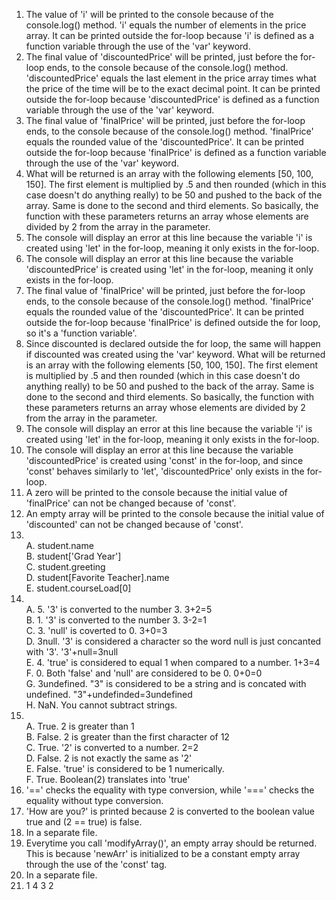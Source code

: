 1.  The value of 'i' will be printed to the console because of the console.log() method. 'i' equals the number of elements in the price array. It can be printed outside the for-loop because 'i' is defined as a function variable through the use of the 'var' keyword.
2.  The final value of 'discountedPrice' will be printed, just before the for-loop ends, to the console because of the console.log() method. 'discountedPrice' equals the last element in the price array times what the price of the time will be to the exact decimal point. It can be printed outside the for-loop because 'discountedPrice' is defined as a function variable through the use of the 'var' keyword.
3.  The final value of 'finalPrice' will be printed, just before the for-loop ends, to the console because of the console.log() method. 'finalPrice' equals the rounded value of the 'discountedPrice'. It can be printed outside the for-loop because 'finalPrice' is defined as a function variable through the use of the 'var' keyword.
4.  What will be returned is an array with the following elements [50, 100, 150]. The first element is multiplied by .5 and then rounded (which in this case doesn't do anything really) to be 50 and pushed to the back of the array. Same is done to the second and third elements. So basically, the function with these parameters returns an array whose elements are divided by 2 from the array in the parameter.
5.  The console will display an error at this line because the variable 'i' is created using 'let' in the for-loop, meaning it only exists in the for-loop.
6.  The console will display an error at this line because the variable 'discountedPrice' is created using 'let' in the for-loop, meaning it only exists in the for-loop.
7.  The final value of 'finalPrice' will be printed, just before the for-loop ends, to the console because of the console.log() method. 'finalPrice' equals the rounded value of the 'discountedPrice'. It can be printed outside the for-loop because 'finalPrice' is defined outside the for loop, so it's a 'function variable'.
8.  Since discounted is declared outside the for loop, the same will happen if discounted was created using the 'var' keyword. What will be returned is an array with the following elements [50, 100, 150]. The first element is multiplied by .5 and then rounded (which in this case doesn't do anything really) to be 50 and pushed to the back of the array. Same is done to the second and third elements. So basically, the function with these parameters returns an array whose elements are divided by 2 from the array in the parameter. 
9.  The console will display an error at this line because the variable 'i' is created using 'let' in the for-loop, meaning it only exists in the for-loop.
10. The console will display an error at this line because the variable 'discountedPrice' is created using 'const' in the for-loop, and since 'const' behaves similarly to 'let', 'discountedPrice' only exists in the for-loop.
11. A zero will be printed to the console because the initial value of 'finalPrice' can not be changed because of 'const'.
12. An empty array will be printed to the console because the initial value of 'discounted' can not be changed because of 'const'.
13. \
    A.  student.name\
    B.  student['Grad Year']\
    C.  student.greeting\
    D.  student[Favorite Teacher].name\
    E.  student.courseLoad[0]
14. \
    A.  5. '3' is converted to the number 3. 3+2=5\
    B.  1. '3' is converted to the number 3. 3-2=1\
    C.  3. 'null' is coverted to 0. 3+0=3\
    D.  3null. '3' is considered a character so the word null is just concanted with '3'. '3'+null=3null\
    E.  4. 'true' is considered to equal 1 when compared to a number. 1+3=4\
    F.  0. Both 'false' and 'null' are considered to be 0. 0+0=0\
    G.  3undefined. "3" is considered to be a string and is concated with undefined. "3"+undefinded=3undefined\
    H.  NaN. You cannot subtract strings.
15. \
    A.  True. 2 is greater than 1\
    B.  False. 2 is greater than the first character of 12\
    C.  True. '2' is converted to a number. 2=2\
    D.  False. 2 is not exactly the same as '2'\
    E.  False. 'true' is considered to be 1 numerically.\
    F.  True. Boolean(2) translates into 'true'
16. '==' checks the equality with type conversion, while '===' checks the equality without type conversion.
17. 'How are you?' is printed because 2 is converted to the boolean value true and (2 == true) is false.
18. In a separate file.
19. Everytime you call 'modifyArray()', an empty array should be returned. This is because 'newArr' is initialized to be a constant empty array through the use of the 'const' tag.
20. In a separate file.
21. 1 4 3 2

